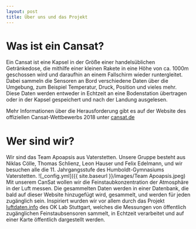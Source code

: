 ```yaml
---
layout: post
title: Über uns und das Projekt
---
```


Was ist ein Cansat?
===================

Ein Cansat ist eine Kapsel in der Größe einer handelsüblichen Getränkedose, die mithilfe einer kleinen Rakete 
in eine Höhe von ca. 1000m geschossen wird und daraufhin an einem Fallschirm wieder runtergleitet. Dabei sammeln
die Sensoren an Bord verschiedene Daten über die Umgebung, zum Beispiel Temperatur, Druck, Position und vieles mehr.
Diese Daten werden entweder in Echtzeit an eine Bodenstation übertragen oder in der Kapsel gespeichert und nach
der Landung ausgelesen.

Mehr Informationen über die Herausforderung gibt es auf der Website des offiziellen Cansat-Wettbewerbs 2018
unter [cansat.de](cansat.de)


Wer sind wir?
==============
Wir sind das Team Apoapsis aus Vaterstetten. Unsere Gruppe besteht aus 
Niklas Cölle, Thomas Schlienz, Leon Hauser und Felix Edelmann, und wir besuchen alle die 11. Jahrgangsstufe des 
Humboldt-Gymnasiums Vaterstetten. ![_config.yml]({{ site.baseurl }}/images/Team Apoapsis.jpeg)
Mit unserem CanSat wollen wir die Feinstaubkonzentration der Atmosphäre in der Luft
messen. Die gesammelten Daten werden in einer Datenbank, die bald auf dieser Website hinzugefügt wird, gesammelt, und 
werden für jeden zugänglich sein.
Inspiriert wurden wir vor allem durch das Projekt [luftdaten.info](luftdaten.info) des OK Lab Stuttgart, welches die Messungen von öffentlich
zugänglichen Feinstaubsensoren sammelt, in Echtzeit verarbeitet und auf einer Karte öffentlich dargestellt werden.
